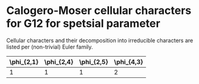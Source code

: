 # Calogero-Moser cellular characters for G12 for spetsial parameter

Cellular characters and their decomposition into irreducible characters are listed per (non-trivial) Euler family.

| \phi_{2,1}| \phi_{2,4}| \phi_{2,5}| \phi_{4,3} |
| ----| ----| ----| ---- |
| 1| 1| 1| 2 |



